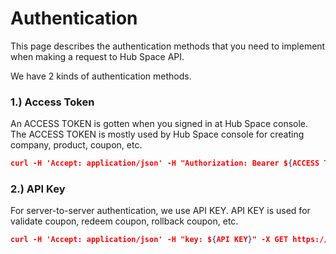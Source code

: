# Authentication

This page describes the authentication methods that you need to implement when making a request to Hub Space API.

We have 2 kinds of authentication methods.

### 1.) Access Token

An ACCESS TOKEN is gotten when you signed in at Hub Space console. The ACCESS TOKEN is mostly used by Hub Space console for creating company, product, coupon, etc.

```json
curl -H 'Accept: application/json' -H "Authorization: Bearer ${ACCESS TOKEN}" -X GET https://api.hubspace.co.th/${PATH}
```

### 2.) API Key

For server-to-server authentication, we use API KEY. API KEY is used for validate coupon, redeem coupon, rollback coupon, etc.

```json
curl -H 'Accept: application/json' -H "key: ${API KEY}" -X GET https://api.hubspace.co.th/${PATH}
```